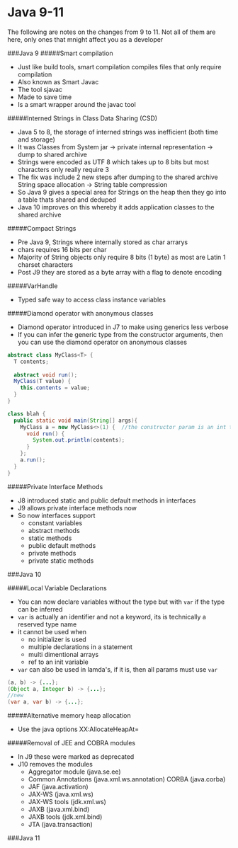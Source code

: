 # Java 9-11
The following are notes on the changes from 9 to 11. Not all of them are here, only ones that mnight affect you as a developer

###Java 9
#####Smart compilation
- Just like build tools, smart compilation compiles files that only require compilation
- Also known as Smart Javac
- The tool sjavac
- Made to save time
- Is a smart wrapper around the javac tool

#####Interned Strings in Class Data Sharing (CSD)
- Java 5 to 8, the storage of interned strings was inefficient (both time and storage)
- It was Classes from System jar -> private internal representation -> dump to shared archive
- Strings were encoded as UTF 8 which takes up to 8 bits but most characters only really require 3
- The fix was include 2 new steps after dumping to the shared archive String space allocation -> String table compression
- So Java 9 gives a special area for Strings on the heap then they go into a table thats shared and deduped
- Java 10 improves on this whereby it adds application classes to the shared archive

#####Compact Strings
- Pre Java 9, Strings where internally stored as char arrarys
- chars requires 16 bits per char
- Majority of String objects only require 8 bits (1 byte) as most are Latin 1 charset characters
- Post J9 they are stored as a byte array with a flag to denote encoding

#####VarHandle
- Typed safe way to access class instance variables

#####Diamond operator with anonymous classes
- Diamond operator introduced in J7 to make using generics less verbose
- If you can infer the generic type from the constructor arguments, then you can use the diamond operator on anonymous classes

```java
abstract class MyClass<T> {
  T contents;
  
  abstract void run();
  MyClass(T value) {
    this.contents = value;
  }
}

class blah {
  public static void main(String[] args){
    MyClass a = new MyClass<>(1) {  //the constructor param is an int therefore the generic type is an int
      void run() {
        System.out.println(contents);
      }
    };
    a.run();
  }
}
```

#####Private Interface Methods
- J8 introduced static and public default methods in interfaces
- J9 allows private interface methods now
- So now interfaces support
  - constant variables
  - abstract methods
  - static methods
  - public default methods
  - private methods
  - private static methods



###Java 10

#####Local Variable Declarations
- You can now declare variables without the type but with `var` if the type can be inferred
- `var` is actually an identifier and not a keyword, its is technically a reserved type name
- it cannot be used when
  - no initializer is used
  - multiple declarations in a statement
  - multi dimentional arrays
  - ref to an init variable
- `var` can also be used in lamda's, if it is, then all params must use `var`
```java
(a, b) -> {...}; 
(Object a, Integer b) -> {...}; 
//new
(var a, var b) -> {...};
```

#####Alternative memory heap allocation
- Use the java options XX:AllocateHeapAt=<FILE PATH>

#####Removal of JEE and COBRA modules
- In J9 these were marked as deprecated
- J10 removes the modules
  - Aggregator module (java.se.ee)
  - Common Annotations (java.xml.ws.annotation) CORBA (java.corba)
  - JAF (java.activation)
  - JAX-WS (java.xml.ws)
  - JAX-WS tools (jdk.xml.ws)
  - JAXB (java.xml.bind)
  - JAXB tools (jdk.xml.bind)
  - JTA (java.transaction)

###Java 11